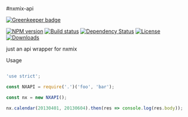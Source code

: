 #nxmix-api

[![Greenkeeper badge](https://badges.greenkeeper.io/zhuangya/nxmix-api.svg)](https://greenkeeper.io/)

[![NPM version][npm-image]][npm-url]
[![Build status][travis-image]][travis-url]
[![Dependency Status][david-image]][david-url]
[![License][license-image]][license-url]
[![Downloads][downloads-image]][downloads-url]

just an api wrapper for nxmix

Usage

```javascript

'use strict';

const NXAPI = require('.')('foo', 'bar');

const nx = new NXAPI();

nx.calendar(20130401, 20130604).then(res => console.log(res.body));

```


[npm-image]: https://img.shields.io/npm/v/nxmix-api.svg?style=flat-square
[npm-url]: https://npmjs.org/package/nxmix-api
[travis-image]: https://img.shields.io/travis/zhuangya/nxmix-api.svg?style=flat-square
[travis-url]: https://travis-ci.org/zhuangya/nxmix-api
[david-image]: http://img.shields.io/david/zhuangya/nxmix-api.svg?style=flat-square
[david-url]: https://david-dm.org/zhuangya/nxmix-api
[license-image]: http://img.shields.io/npm/l/nxmix-api.svg?style=flat-square
[license-url]: LICENSE
[downloads-image]: http://img.shields.io/npm/dm/nxmix-api.svg?style=flat-square
[downloads-url]: https://npmjs.org/package/nxmix-api

